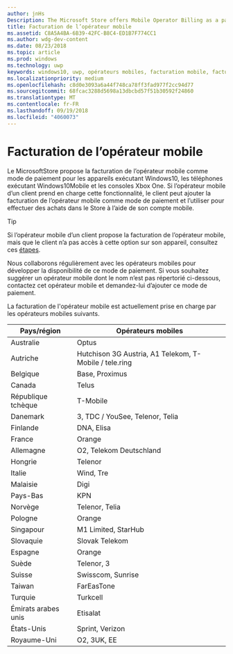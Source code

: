 ```yaml
---
author: jnHs
Description: The Microsoft Store offers Mobile Operator Billing as a payment method for mobile operators who support this capability.
title: Facturation de l’opérateur mobile
ms.assetid: C8A5A4BA-6B39-42FC-B8C4-ED1B7F774CC1
ms.author: wdg-dev-content
ms.date: 08/23/2018
ms.topic: article
ms.prod: windows
ms.technology: uwp
keywords: windows10, uwp, opérateurs mobiles, facturation mobile, facturation de l’opérateur mobile
ms.localizationpriority: medium
ms.openlocfilehash: c8d0e3093a6a44f748ca78ff3fad977f2cc94d77
ms.sourcegitcommit: 68fcac3288d5698a13dbcbd57f51b30592f24860
ms.translationtype: MT
ms.contentlocale: fr-FR
ms.lasthandoff: 09/19/2018
ms.locfileid: "4060073"
---
```

# <a name="mobile-operator-billing"></a>Facturation de l’opérateur mobile


Le MicrosoftStore propose la facturation de l’opérateur mobile comme mode de paiement pour les appareils exécutant Windows10, les téléphones exécutant Windows10Mobile et les consoles Xbox One. Si l’opérateur mobile d’un client prend en charge cette fonctionnalité, le client peut ajouter la facturation de l’opérateur mobile comme mode de paiement et l’utiliser pour effectuer des achats dans le Store à l’aide de son compte mobile.

> [!TIP]
>  Si l’opérateur mobile d’un client propose la facturation de l’opérateur mobile, mais que le client n’a pas accès à cette option sur son appareil, consultez ces [étapes](http://go.microsoft.com/fwlink/p/?LinkId=523993).

Nous collaborons régulièrement avec les opérateurs mobiles pour développer la disponibilité de ce mode de paiement. Si vous souhaitez suggérer un opérateur mobile dont le nom n’est pas répertorié ci-dessous, contactez cet opérateur mobile et demandez-lui d’ajouter ce mode de paiement.

La facturation de l'opérateur mobile est actuellement prise en charge par les opérateurs mobiles suivants.

| Pays/région  | Opérateurs mobiles                 |
|-----------------|----------------------------------|
| Australie       | Optus                            |
| Autriche         | Hutchison 3G Austria, A1 Telekom, T-Mobile / tele.ring  |
| Belgique         | Base, Proximus                   |
| Canada          | Telus                            |
| République tchèque  | T-Mobile                         |
| Danemark         | 3, TDC / YouSee, Telenor, Telia  |
| Finlande         | DNA, Elisa                       |
| France          | Orange                           |
| Allemagne         | O2, Telekom Deutschland          |
| Hongrie         | Telenor                          |
| Italie           | Wind, Tre                        |
| Malaisie        | Digi                             |
| Pays-Bas     | KPN                              |
| Norvège          | Telenor, Telia                   |
| Pologne          | Orange                           |
| Singapour       | M1 Limited, StarHub              |
| Slovaquie        | Slovak Telekom                   |
| Espagne           | Orange                           |
| Suède          | Telenor, 3                       |
| Suisse     | Swisscom, Sunrise                |
| Taiwan          | FarEasTone                       |
| Turquie          | Turkcell                         |
| Émirats arabes unis | Etisalat                    |
| États-Unis   | Sprint, Verizon                  |
| Royaume-Uni  | O2, 3UK, EE                     |

 



 


 

 




